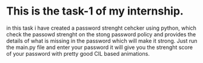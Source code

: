 # This is the task-1 of my internship.
in this task i have created a password strenght cehcker using python,
which check the passowd strenght on the stong password policy and provides
the details of what is missing in the password which will make it strong.
Just run the main.py file and enter your password it will give you the strenght
score of your password with pretty good CIL based animations.
